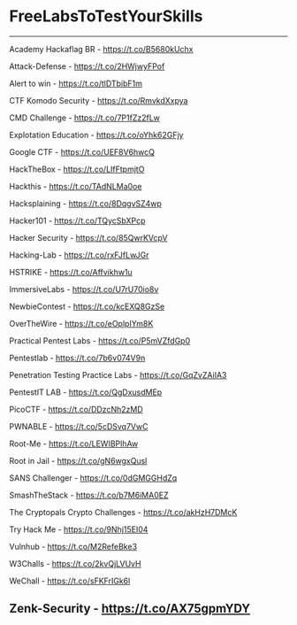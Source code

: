 # FreeLabsToTestYourSkills

----------------------------------------------------------------------------

Academy Hackaflag BR - https://t.co/B5680kUchx

Attack-Defense - https://t.co/2HWjwyFPof

Alert to win - https://t.co/tlDTbibF1m

CTF Komodo Security - https://t.co/RmvkdXxpya

CMD Challenge - https://t.co/7P1fZz2fLw

Explotation Education - https://t.co/oYhk62GFjy

Google CTF - https://t.co/UEF8V6hwcQ

HackTheBox - https://t.co/LIfFtpmjtO

Hackthis - https://t.co/TAdNLMa0oe

Hacksplaining - https://t.co/8DqgvSZ4wp

Hacker101 - https://t.co/TQycSbXPcp

Hacker Security - https://t.co/85QwrKVcpV

Hacking-Lab - https://t.co/rxFJfLwJGr

HSTRIKE - https://t.co/Affvikhw1u

ImmersiveLabs - https://t.co/U7rU70io8v

NewbieContest - https://t.co/kcEXQ8GzSe

OverTheWire - https://t.co/eOplpIYm8K

Practical Pentest Labs - https://t.co/P5mVZfdGp0

Pentestlab - https://t.co/7b6v074V9n

Penetration Testing Practice Labs - https://t.co/GqZvZAiIA3

PentestIT LAB - https://t.co/QgDxusdMEp

PicoCTF - https://t.co/DDzcNh2zMD

PWNABLE - https://t.co/5cDSvq7VwC

Root-Me - https://t.co/LEWIBPlhAw

Root in Jail - https://t.co/gN6wgxQusl

SANS Challenger - https://t.co/0dGMGGHdZq

SmashTheStack - https://t.co/b7M6iMA0EZ

The Cryptopals Crypto Challenges - https://t.co/akHzH7DMcK

Try Hack Me - https://t.co/9Nhj15EI04

Vulnhub - https://t.co/M2RefeBke3

W3Challs - https://t.co/2kvQjLVUvH

WeChall - https://t.co/sFKFrIGk6l

Zenk-Security - https://t.co/AX75gpmYDY
----------------------------------------------------------------------------
